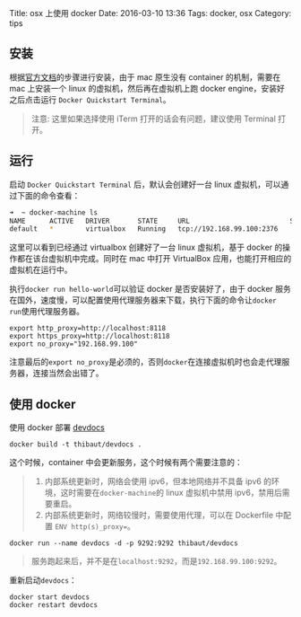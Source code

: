 Title: osx 上使用 docker
Date: 2016-03-10 13:36
Tags: docker, osx
Category: tips

## 安装
根据[官方文档][1]的步骤进行安装，由于 mac 原生没有 container 的机制，需要在 mac 上安装一个 linux 的虚拟机，然后再在虚拟机上跑 docker engine，安装好之后点击运行 `Docker Quickstart Terminal`。

> 注意: 这里如果选择使用 iTerm 打开的话会有问题，建议使用 Terminal 打开。

## 运行

启动 `Docker Quickstart Terminal` 后，默认会创建好一台 linux 虚拟机，可以通过下面的命令查看：

```bash
➜  ~ docker-machine ls
NAME      ACTIVE   DRIVER       STATE     URL                         SWARM   DOCKER    ERRORS
default   *        virtualbox   Running   tcp://192.168.99.100:2376           v1.10.3  
```

这里可以看到已经通过 virtualbox 创建好了一台 linux 虚拟机，基于 docker 的操作都在该台虚拟机中完成。同时在 mac 中打开 VirtualBox 应用，也能打开相应的虚拟机在运行中。

执行`docker run hello-world`可以验证 docker 是否安装好了，由于 docker 服务在国外，速度慢，可以配置使用代理服务器来下载，执行下面的命令让`docker run`使用代理服务器。
```
export http_proxy=http://localhost:8118
export https_proxy=http://localhost:8118
export no_proxy="192.168.99.100"
```

注意最后的`export no_proxy`是必须的，否则`docker`在连接虚拟机时也会走代理服务器，连接当然会出错了。

## 使用 docker
使用 docker 部署 [devdocs][2]
```
docker build -t thibaut/devdocs .
```

这个时候，container 中会更新服务，这个时候有两个需要注意的：
> 1. 内部系统更新时，网络会使用 ipv6，但本地网络并不具备 ipv6 的环境，这时需要在`docker-machine`的 linux 虚拟机中禁用 ipv6，禁用后需要重启。
> 2. 内部系统更新时，网络较慢时，需要使用代理，可以在 Dockerfile 中配置 `ENV http(s)_proxy=`。

```
docker run --name devdocs -d -p 9292:9292 thibaut/devdocs
```
> 服务跑起来后，并不是在`localhost:9292`，而是`192.168.99.100:9292`。

重新启动`devdocs`：
```
docker start devdocs
docker restart devdocs
```

[1]: https://docs.docker.com/mac/
[2]: https://github.com/Thibaut/devdocs/

